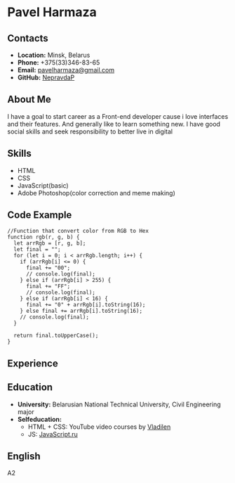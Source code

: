 # Pavel Harmaza

## Contacts

- **Location:** Minsk, Belarus
- **Phone:** +375(33)346-83-65
- **Email:** pavelharmaza@gmail.com
- **GitHub:** [NepravdaP](https://github.com/NepravdaP)

## About Me

I have a goal to start career as a Front-end developer cause i love interfaces and their features. And generally like to learn something new. I have good social skills and seek responsibility to better live in digital

## Skills

- HTML
- CSS
- JavaScript(basic)
- Adobe Photoshop(color correction and meme making)

## Code Example

```
//Function that convert color from RGB to Hex
function rgb(r, g, b) {
  let arrRgb = [r, g, b];
  let final = "";
  for (let i = 0; i < arrRgb.length; i++) {
    if (arrRgb[i] <= 0) {
      final += "00";
      // console.log(final);
    } else if (arrRgb[i] > 255) {
      final += "FF";
      // console.log(final);
    } else if (arrRgb[i] < 16) {
      final += "0" + arrRgb[i].toString(16);
    } else final += arrRgb[i].toString(16);
    // console.log(final);
  }

  return final.toUpperCase();
}
```

## Experience

## Education

- **University:** Belarusian National Technical University, Civil Engineering major
- **Selfeducation:**
  - HTML + CSS: YouTube video courses by [Vladilen](https://www.youtube.com/c/VladilenMinin)
  - JS: [JavaScript.ru](learn.javascript.ru)

## English

A2

